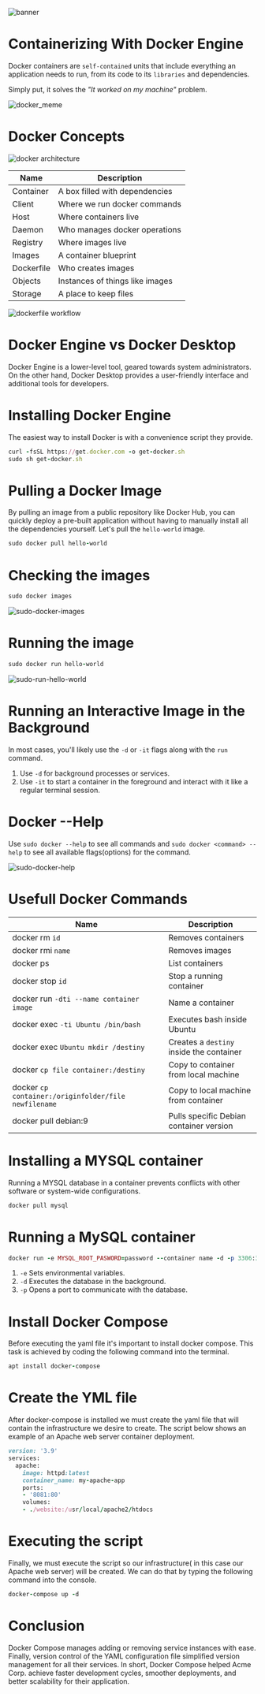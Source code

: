![banner](images/banner_1.jpg)

# Containerizing With Docker Engine

Docker containers are `self-contained` units that include everything an application needs to run, from its code to its `libraries` and dependencies.

Simply put, it solves the *"It worked on my machine"* problem.

![docker_meme](images/docker_meme.jpg)

# Docker Concepts

![docker architecture](images/docker_architecture.jpg)

| Name          | Description                           |
|---------------|---------------------------------------|
| Container     | A box filled with dependencies        |
| Client        | Where we run docker commands          |
| Host          | Where containers live                 |
| Daemon        | Who manages docker operations         |
| Registry      | Where images live                     |
| Images        | A container blueprint                 |
| Dockerfile    | Who creates images                    |
| Objects       | Instances of things like images       |
| Storage       | A place to keep files                 |

![dockerfile workflow](images/dockerfile_workflow.jpg)

# Docker Engine vs Docker Desktop

Docker Engine is a lower-level tool, geared towards system administrators. On the other hand, Docker Desktop provides a user-friendly interface and additional tools for developers.

# Installing Docker Engine

The easiest way to install Docker is with a convenience script they provide.

```ruby
curl -fsSL https://get.docker.com -o get-docker.sh
sudo sh get-docker.sh
```

# Pulling a Docker Image

By pulling an image from a public repository like Docker Hub, you can quickly deploy a pre-built application without having to manually install all the dependencies yourself. Let's pull the `hello-world` image.

```ruby
sudo docker pull hello-world
```

# Checking the images

```ruby
sudo docker images

```
![sudo-docker-images](images/sudo-docker-images.jpg)

# Running the image

```ruby
sudo docker run hello-world
```
![sudo-run-hello-world](images/sudo-docker-run-hello-world.jpg)

# Running an Interactive Image in the Background

In most cases, you'll likely use the `-d` or `-it` flags along with the `run` command.

1. Use `-d` for background processes or services.
2. Use `-it` to start a container in the foreground and interact with it like a regular terminal session.

# Docker --Help
Use `sudo docker --help` to see all commands and `sudo docker <command> --help` to see all available flags(options) for the command. 

![sudo-docker-help](images/docker-help.jpg)

# Usefull Docker Commands

| Name                                                 | Description                              |
|------------------------------------------------------|------------------------------------------|
| docker rm `id`                                       | Removes containers                       |
| docker rmi `name`                                    | Removes images                           |
| docker ps                                            | List containers                          |
| docker stop `id`                                     | Stop a running container                 |
| docker run `-dti --name container image`             | Name a container                         |
| docker exec `-ti Ubuntu /bin/bash`                   | Executes bash inside Ubuntu              |
| docker exec `Ubuntu mkdir /destiny`                  | Creates a `destiny` inside the container |
| docker `cp file container:/destiny`                  | Copy to container from local machine     | 
| docker `cp container:/originfolder/file newfilename` | Copy to local machine from container     | 
| docker pull debian:9                                 | Pulls specific Debian container version  | 

# Installing a MYSQL container

Running a MYSQL database in a container prevents conflicts with other software or system-wide configurations.

```ruby
docker pull mysql
```

# Running a MySQL container

```ruby
docker run -e MYSQL_ROOT_PASWORD=password --container name -d -p 3306:3306 imagename
```
1. `-e` Sets environmental variables.
2. `-d` Executes the database in the background.
3. `-p` Opens a port to communicate with the database. 



# Install Docker Compose

Before executing the yaml file it's important to install docker compose. This task is achieved by coding the following command into the terminal.

```ruby
apt install docker-compose
```

# Create the YML file

After docker-compose is installed we must create the yaml file that will contain the infrastructure we desire to create. The script below shows an example of an Apache web server container deployment.

```ruby
version: '3.9'
services:
  apache:
    image: httpd:latest
    container_name: my-apache-app
    ports:
    - '8081:80'
    volumes:
    - ./website:/usr/local/apache2/htdocs
```

# Executing the script

Finally, we must execute the script so our infrastructure( in this case our Apache web server) will be created. We can do that by typing the following command into the console.

```ruby
docker-compose up -d
```

# Conclusion

Docker Compose manages adding or removing service instances with ease. Finally, version control of the YAML configuration file simplified version management for all their services.
In short, Docker Compose helped Acme Corp. achieve faster development cycles, smoother deployments, and better scalability for their application.
